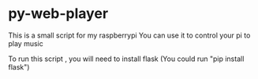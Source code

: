 # py-web-player

This is a small script  for my raspberrypi 
You can use it to control your pi to play music

To run this script , you will need to install flask (You could run "pip install flask")
